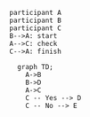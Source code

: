 ```mermaid
participant A
participant B
participant C
B-->A: start
A-->C: check
C-->A: finish
```

```mermaid
  graph TD;
    A->B
    B->D
    A->C
    C -- Yes --> D
    C -- No --> E
```
